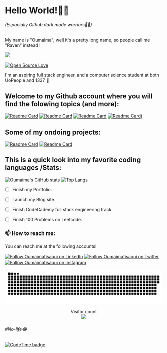  <h1>Hello World!🖤💜</h1>
              
 <h6>(Espacially Github dark mode warriors🤗🏴)</h6>

 <p>My name is "Oumaima", well it's a pretty long name, so people call me "Raven" instead !<br><p>

 [<img src="https://github.com/Oumaimafisaoui/Oumaimafisaoui/blob/main/Raven%20(1000%20%C3%97%20500%20px)%20(1).gif"/>](https://github.com/Oumaimafisaoui/Oumaimafisaoui/blob/main/Raven%20(1000%20%C3%97%20500%20px)%20(1).gif)
  
 
 <!--![visitors](https://visitor-badge-reloaded.herokuapp.com/badge?page_id=Oumaimafisaoui&color=00cf00)!-->
 [![Open Source Love](https://badges.frapsoft.com/os/v1/open-source.svg?v=102)](https://github.com/ellerbrock/open-source-badge/)
 
 <div>
   <p>I'm an aspiring full stack engineer, and a computer science student at both UoPeople and 1337 💜</p>
 </div>
   
 <h2>Welcome to my Github account where you will find the folowing topics (and more):</h2>  
    
  [![Readme Card](https://github-readme-stats.vercel.app/api/pin/?username=Oumaimafisaoui&repo=Push_Swap42&theme=midnight-purple)](https://github.com/Oumaimafisaoui/Push_swap42)
   [![Readme Card](https://github-readme-stats.vercel.app/api/pin/?username=Oumaimafisaoui&repo=Mini-Talk-42&theme=midnight-purple)](https://github.com/Oumaimafisaoui/Mini-Talk-42)
   [![Readme Card](https://github-readme-stats.vercel.app/api/pin/?username=Oumaimafisaoui&repo=Get_next_line42&theme=midnight-purple)](https://github.com/Oumaimafisaoui/Get_next_line42/settings)
   [![Readme Card](https://github-readme-stats.vercel.app/api/pin/?username=Oumaimafisaoui&repo=Minishell-Final&theme=midnight-purple)](https://github.com/Oumaimafisaoui/Minishell-Final))
   
  <h2>Some of my ondoing projects:</h2>  
    
   [![Readme Card](https://github-readme-stats.vercel.app/api/pin/?username=Oumaimafisaoui&repo=Personal-Portfolio-Soon-&theme=midnight-purple)](https://github.com/Oumaimafisaoui/Personal-Portfolio-Soon-)
  [![Readme Card](https://github-readme-stats.vercel.app/api/pin/?username=Oumaimafisaoui&repo=Personal-Blog-Soon&theme=midnight-purple)](https://github.com/Oumaimafisaoui/Personal-Blog-Soon)  

  <h2>This is a quick look into my favorite coding languages /Stats:</h2>
 
  ![Oumaima's GitHub stats](https://github-readme-stats.vercel.app/api?username=Oumaimafisaoui&show_icons=true&theme=midnight-purple)
 [![Top Langs](https://github-readme-stats.vercel.app/api/top-langs/?username=Oumaimafisaoui&hide=Jupyter%20Notebook&layout=compact&theme=midnight-purple)](https://github.com/rahulbordoloi/github-readme-stats)
 
- [ ] Finish my Portfolio.
- [ ] Launch my Blog site.
- [ ] Finish CodeCademy full stack engineering track.
- [ ] Finish 100 Problems on Leetcode.


 <h3>📫 How to reach me:</h3>
<p>You can reach me at the following accounts!</p>

[<img src="https://raw.githubusercontent.com/Raymo111/Raymo111/master/socials/linkedin.png" height="40em" align="center" alt="Follow Oumaimafisaoui on LinkedIn" title="Follow Oumaimafisaoui on LinkedIn"/>](https://www.linkedin.com/in/oumaima-fisaoui-5162b718a/)
 [<img src="https://raw.githubusercontent.com/Raymo111/Raymo111/master/socials/twitter.svg" height="40em" align="center" alt="Follow Oumaimafisaoui on Twitter" title="Follow Oumaimafisaoui on Twitter"/>](https://twitter.com/Oumaimafisaoui)
[<img src="https://raw.githubusercontent.com/Raymo111/Raymo111/master/socials/instagram.svg" height="40em" align="center" alt="Follow Oumaimafisaoui on Instagram" title="Follow Oumaimafisaoui on Instagram"/>](https://instagram.com/GuessCode)


<a href=#><img src="contributions.svg"></a>

<p align="center"> 
  Visitor count<br>
  <img src="https://profile-counter.glitch.me/oumaimafisaoui/count.svg" />
</p>

 <h6>#No-life😂 </h6>
 
  [![CodeTime badge](https://img.shields.io/endpoint?style=social&url=https%3A%2F%2Fapi.codetime.dev%2Fshield%3Fid%3D1026%26project%3D%26in%3D0)](https://codetime.dev)
  
  
